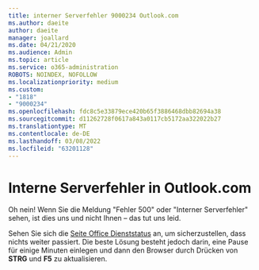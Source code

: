 ```yaml
---
title: interner Serverfehler 9000234 Outlook.com
ms.author: daeite
author: daeite
manager: joallard
ms.date: 04/21/2020
ms.audience: Admin
ms.topic: article
ms.service: o365-administration
ROBOTS: NOINDEX, NOFOLLOW
ms.localizationpriority: medium
ms.custom:
- "1818"
- "9000234"
ms.openlocfilehash: fdc8c5e33879ece420b65f3886468dbb82694a38
ms.sourcegitcommit: d11262728f0617a843a0117cb5172aa322022b27
ms.translationtype: MT
ms.contentlocale: de-DE
ms.lasthandoff: 03/08/2022
ms.locfileid: "63201128"
---
```

# <a name="internal-server-errors-in-outlookcom"></a>Interne Serverfehler in Outlook.com

Oh nein! Wenn Sie die Meldung "Fehler 500" oder "Interner Serverfehler" sehen, ist dies uns und nicht Ihnen – das tut uns leid.

Sehen Sie sich die [Seite Office Dienststatus](https://portal.office.com/servicestatus) an, um sicherzustellen, dass nichts weiter passiert. Die beste Lösung besteht jedoch darin, eine Pause für einige Minuten einlegen und dann den Browser durch Drücken von **STRG** und **F5** zu aktualisieren.